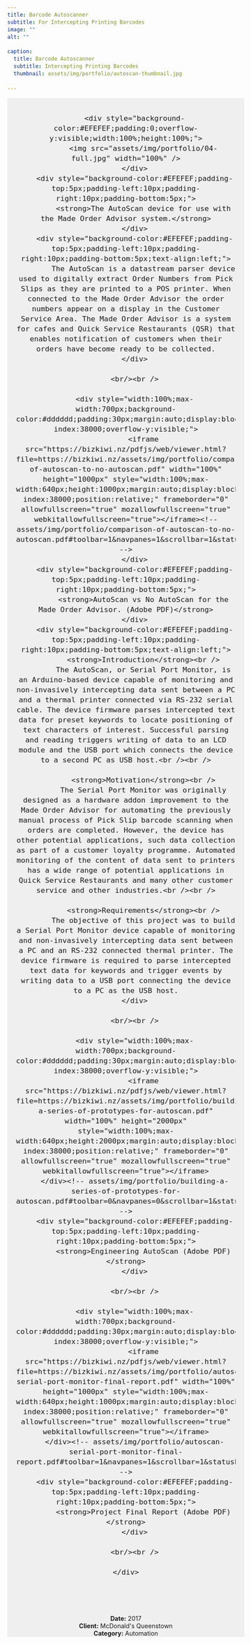 ```yaml
---
title: Barcode Autoscanner
subtitle: For Intercepting Printing Barcodes
image: ""
alt: ""

caption:
  title: Barcode Autoscanner
  subtitle: Intercepting Printing Barcodes
  thumbnail: assets/img/portfolio/autoscan-thumbnail.jpg

---
```

<!--<div style="width:100%;margin:0;padding:auto;display:block;float:left;position:relative;z-index:38000;overflow-y:visible;">
	<div style="width:100%;overflow-y:visible;float:left;display:block;">-->
	
<div style="background-color:#EFEFEF;display:block;position:relative;overflow-y:visible;width:100%;min-width:320px;max-width:900px;padding:0px 20px 0px 20px;margin:auto;">
	<div style="background-color:#EFEFEF;padding:15px 0px 5px 0px;max-width:900px;font-size:1.4em;text-align:center;">
		
		<div style="background-color:#EFEFEF;padding:0;overflow-y:visible;width:100%;height:100%;">
			<img src="assets/img/portfolio/04-full.jpg" width="100%" />
		</div>
		<div style="background-color:#EFEFEF;padding-top:5px;padding-left:10px;padding-right:10px;padding-bottom:5px;">
			<strong>The AutoScan device for use with the Made Order Advisor system.</strong>
		</div>
		<div style="background-color:#EFEFEF;padding-top:5px;padding-left:10px;padding-right:10px;padding-bottom:5px;text-align:left;">
			The AutoScan is a datastream parser device used to digitally extract Order Numbers from Pick Slips as they are printed to a POS printer. When connected to the Made Order Advisor the order numbers appear on a display in the Customer Service Area. The Made Order Advisor is a system for cafes and Quick Service Restaurants (QSR) that enables notification of customers when their orders have become ready to be collected.
		</div>

		<br/><br />

		<div style="width:100%;max-width:700px;background-color:#dddddd;padding:30px;margin:auto;display:block;z-index:38000;overflow-y:visible;">
			<iframe src="https://bizkiwi.nz/pdfjs/web/viewer.html?file=https://bizkiwi.nz/assets/img/portfolio/comparison-of-autoscan-to-no-autoscan.pdf" width="100%" height="1000px" style="width:100%;max-width:640px;height:1000px;margin:auto;display:block;z-index:38000;position:relative;" frameborder="0" allowfullscreen="true" mozallowfullscreen="true" webkitallowfullscreen="true"></iframe><!-- assets/img/portfolio/comparison-of-autoscan-to-no-autoscan.pdf#toolbar=1&navpanes=1&scrollbar=1&statusbar=1&view=Fit -->
		</div>
		<div style="background-color:#EFEFEF;padding-top:5px;padding-left:10px;padding-right:10px;padding-bottom:5px;">
			<strong>AutoScan vs No AutoScan for the Made Order Advisor. (Adobe PDF)</strong>
		</div>
		<div style="background-color:#EFEFEF;padding-top:5px;padding-left:10px;padding-right:10px;padding-bottom:5px;text-align:left;">
			<strong>Introduction</strong><br />
			The AutoScan, or Serial Port Monitor, is an Arduino-based device capable of monitoring and non-invasively intercepting data sent between a PC and a thermal printer connected via RS-232 serial cable. The device firmware parses intercepted text data for preset keywords to locate positioning of text characters of interest. Successful parsing and reading triggers writing of data to an LCD module and the USB port which connects the device to a second PC as USB host.<br /><br />

			<strong>Motivation</strong><br />
			The Serial Port Monitor was originally designed as a hardware addon improvement to the Made Order Advisor for automating the previously manual process of Pick Slip barcode scanning when orders are completed. However, the device has other potential applications, such data collection as part of a customer loyalty programme. Automated monitoring of the content of data sent to printers has a wide range of potential applications in Quick Service Restaurants and many other customer service and other industries.<br /><br />

			<strong>Requirements</strong><br />
			The objective of this project was to build a Serial Port Monitor device capable of monitoring and non-invasively intercepting data sent between a PC and an RS-232 connected thermal printer. The device firmware is required to parse intercepted text data for keywords and trigger events by writing data to a USB port connecting the device to a PC as the USB host.
		</div>

		<br/><br />

		<div style="width:100%;max-width:700px;background-color:#dddddd;padding:30px;margin:auto;display:block;z-index:38000;overflow-y:visible;">
			<iframe src="https://bizkiwi.nz/pdfjs/web/viewer.html?file=https://bizkiwi.nz/assets/img/portfolio/building-a-series-of-prototypes-for-autoscan.pdf" width="100%" height="2000px" style="width:100%;max-width:640px;height:2000px;margin:auto;display:block;z-index:38000;position:relative;" frameborder="0" allowfullscreen="true" mozallowfullscreen="true" webkitallowfullscreen="true"></iframe>
		</div><!-- assets/img/portfolio/building-a-series-of-prototypes-for-autoscan.pdf#toolbar=0&navpanes=0&scrollbar=1&statusbar=0&view=Fit -->
		<div style="background-color:#EFEFEF;padding-top:5px;padding-left:10px;padding-right:10px;padding-bottom:5px;">
			<strong>Engineering AutoScan (Adobe PDF)</strong>
		</div>

		<br/><br />

		<div style="width:100%;max-width:700px;background-color:#dddddd;padding:30px;margin:auto;display:block;z-index:38000;overflow-y:visible;">
			<iframe src="https://bizkiwi.nz/pdfjs/web/viewer.html?file=https://bizkiwi.nz/assets/img/portfolio/autoscan-serial-port-monitor-final-report.pdf" width="100%" height="1000px" style="width:100%;max-width:640px;height:1000px;margin:auto;display:block;z-index:38000;position:relative;" frameborder="0" allowfullscreen="true" mozallowfullscreen="true" webkitallowfullscreen="true"></iframe>
		</div><!-- assets/img/portfolio/autoscan-serial-port-monitor-final-report.pdf#toolbar=1&navpanes=1&scrollbar=1&statusbar=1&view=Fit -->
		<div style="background-color:#EFEFEF;padding-top:5px;padding-left:10px;padding-right:10px;padding-bottom:5px;">
			<strong>Project Final Report (Adobe PDF)</strong>
		</div>
		
		<br/><br />
		
	</div>
<!--
<p style="position:relative;padding-left:auto;padding-right:1vw;padding-top:auto;margin:auto;height:5vh;width:100%;display:block;float:left;z-index:38000;">
<button class="btn btn-primary" style="position:relative;padding:auto;margin:auto;height:5vh;width:9vw;display:block;z-index:38000;" data-dismiss="modal" type="button"><i class="fas fa-times"></i>Close Project</button>
</p>
-->
</div>

<br /><br />
<!--{:.list-inline}-->
<div style="width:100%;text-align:center;">
<strong>Date:</strong> 2017<br />
<strong>Client:</strong> McDonald's Queenstown<br />
<strong>Category:</strong> Automation<br />
</div>
